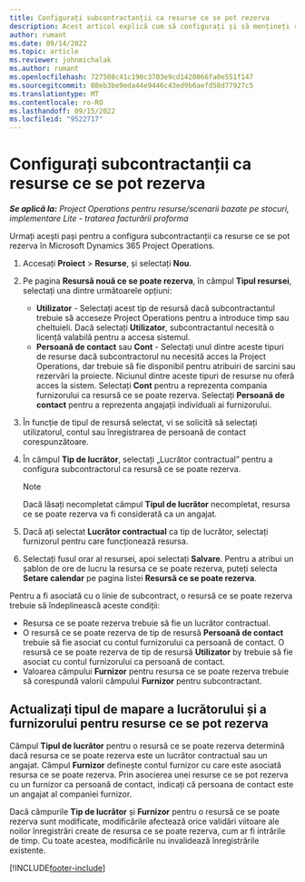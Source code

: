 ```yaml
---
title: Configurați subcontractanții ca resurse ce se pot rezerva
description: Acest articol explică cum să configurați și să mențineți resursele subcontractanților care sunt create de la utilizatori și contacte din sistem, astfel încât acestea să poată fi asociate cu subcontractele în Microsoft Dynamics 365 Project Operations.
author: rumant
ms.date: 09/14/2022
ms.topic: article
ms.reviewer: johnmichalak
ms.author: rumant
ms.openlocfilehash: 727508c41c190c3703e9cd1420066fa0e551f147
ms.sourcegitcommit: 08eb3be9eda44e9446c43ed9b6aefd58d77927c5
ms.translationtype: MT
ms.contentlocale: ro-RO
ms.lasthandoff: 09/15/2022
ms.locfileid: "9522717"
---
```

# <a name="set-up-subcontractors-as-bookable-resources"></a>Configurați subcontractanții ca resurse ce se pot rezerva

_**Se aplică la:** Project Operations pentru resurse/scenarii bazate pe stocuri, implementare Lite - tratarea facturării proforma_

Urmați acești pași pentru a configura subcontractanții ca resurse ce se pot rezerva în Microsoft Dynamics 365 Project Operations.

1. Accesați **Proiect** \> **Resurse**, și selectați **Nou**.
2. Pe pagina **Resursă nouă ce se poate rezerva**, în câmpul **Tipul resursei**, selectați una dintre următoarele opțiuni:

    - **Utilizator** - Selectați acest tip de resursă dacă subcontractantul trebuie să acceseze Project Operations pentru a introduce timp sau cheltuieli. Dacă selectați **Utilizator**, subcontractantul necesită o licență valabilă pentru a accesa sistemul.
    - **Persoană de contact** sau **Cont** - Selectați unul dintre aceste tipuri de resurse dacă subcontractorul nu necesită acces la Project Operations, dar trebuie să fie disponibil pentru atribuiri de sarcini sau rezervări la proiecte. Niciunul dintre aceste tipuri de resurse nu oferă acces la sistem. Selectați **Cont** pentru a reprezenta compania furnizorului ca resursă ce se poate rezerva. Selectați **Persoană de contact** pentru a reprezenta angajații individuali ai furnizorului.

3. În funcție de tipul de resursă selectat, vi se solicită să selectați utilizatorul, contul sau înregistrarea de persoană de contact corespunzătoare.
4. În câmpul **Tip de lucrător**, selectați „Lucrător contractual” pentru a configura subcontractorul ca resursă ce se poate rezerva.

    > [!NOTE]
    > Dacă lăsați necompletat câmpul **Tipul de lucrător** necompletat, resursa ce se poate rezerva va fi considerată ca un angajat.

5. Dacă ați selectat **Lucrător contractual** ca tip de lucrător, selectați furnizorul pentru care funcționează resursa.
6. Selectați fusul orar al resursei, apoi selectați **Salvare**. Pentru a atribui un șablon de ore de lucru la resursa ce se poate rezerva, puteți selecta **Setare calendar** pe pagina listei **Resursă ce se poate rezerva**.

Pentru a fi asociată cu o linie de subcontract, o resursă ce se poate rezerva trebuie să îndeplinească aceste condiții:

- Resursa ce se poate rezerva trebuie să fie un lucrător contractual.
- O resursă ce se poate rezerva de tip de resursă **Persoană de contact** trebuie să fie asociat cu contul furnizorului ca persoană de contact. O resursă ce se poate rezerva de tip de resursă **Utilizator** by trebuie să fie asociat cu contul furnizorului ca persoană de contact.
- Valoarea câmpului **Furnizor** pentru resursa ce se poate rezerva trebuie să corespundă valorii câmpului **Furnizor** pentru subcontractant.

## <a name="update-the-type-of-worker-and-vendor-mapping-for-bookable-resources"></a>Actualizați tipul de mapare a lucrătorului și a furnizorului pentru resurse ce se pot rezerva

Câmpul **Tipul de lucrător** pentru o resursă ce se poate rezerva determină dacă resursa ce se poate rezerva este un lucrător contractual sau un angajat. Câmpul **Furnizor** definește contul furnizor cu care este asociată resursa ce se poate rezerva. Prin asocierea unei resurse ce se pot rezerva cu un furnizor ca persoană de contact, indicați că persoana de contact este un angajat al companiei furnizor.

Dacă câmpurile **Tip de lucrător** și **Furnizor** pentru o resursă ce se poate rezerva sunt modificate, modificările afectează orice validări viitoare ale noilor înregistrări create de resursa ce se poate rezerva, cum ar fi intrările de timp. Cu toate acestea, modificările nu invalidează înregistrările existente.

[!INCLUDE[footer-include](../../includes/footer-banner.md)]
